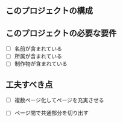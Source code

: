 ## このプロジェクトの構成


## このプロジェクトの必要な要件
- [ ] 名前が含まれている
- [ ] 所属が含まれている
- [ ] 制作物が含まれている

## 工夫すべき点
- [ ] 複数ページ化してページを充実させる
- [ ] ページ間で共通部分を切り出す



